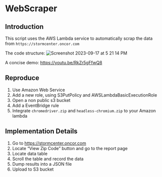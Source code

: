 # WebScraper

## Introduction

This script uses the AWS Lambda service to automatically scrap the data from `https://stormcenter.oncor.com`

The code structure:
![Screenshot 2023-09-17 at 5 21 14 PM](https://github.com/Gting6/WebScraper/assets/46078333/e9eae016-e4a8-4992-a061-8eeba146743a)

A concise demo:
https://youtu.be/RkZr5gFfwQ8

## Reproduce

1. Use Amazon Web Service
2. Add a new role, using S3PutPolicy and AWSLambdaBasicExecutionRole
3. Open a non public s3 bucket
4. Add a EventBridge rule
5. Integrate `chromedriver.zip` and `headless-chromium.zip` to your Amazon lambda

## Implementation Details

1. Go to https://stormcenter.oncor.com
2. Locate “View Zip Code” button and go to the report page
3. Locate data table
4. Scroll the table and record the data
5. Dump results into a JSON file
6. Upload to S3 bucket
